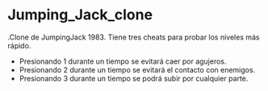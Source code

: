 # Jumping_Jack_clone

.Clone de JumpingJack 1983. Tiene tres cheats para probar los niveles más rápido. 
- Presionando 1 durante un tiempo se evitará caer por agujeros. 
- Presionando 2 durante un tiempo se evitará el contacto con enemigos.
- Presionando 3 durante un tiempo se podrá subir por cualquier parte.
